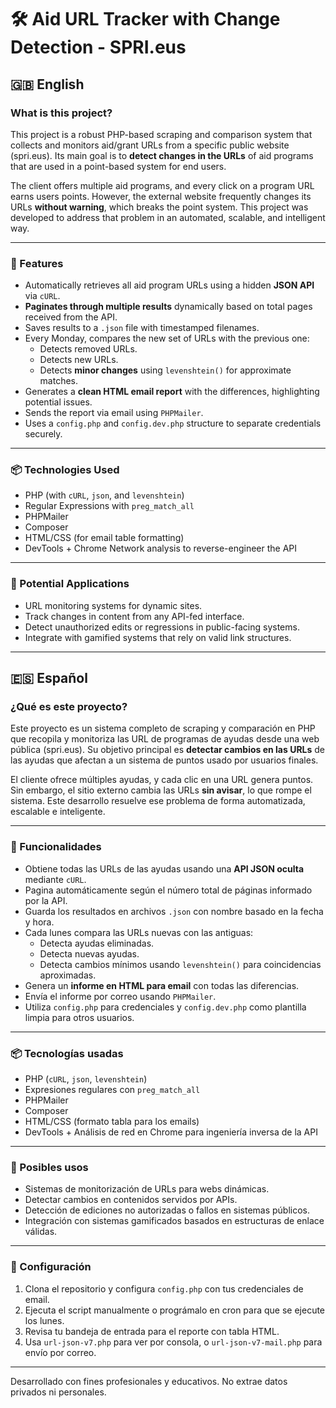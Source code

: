 # 🛠️ Aid URL Tracker with Change Detection - SPRI.eus

## 🇬🇧 English

### What is this project?

This project is a robust PHP-based scraping and comparison system that collects and monitors aid/grant URLs from a specific public website (spri.eus). Its main goal is to **detect changes in the URLs** of aid programs that are used in a point-based system for end users.

The client offers multiple aid programs, and every click on a program URL earns users points. However, the external website frequently changes its URLs **without warning**, which breaks the point system. This project was developed to address that problem in an automated, scalable, and intelligent way.

---

### 🧩 Features

- Automatically retrieves all aid program URLs using a hidden **JSON API** via `cURL`.
- **Paginates through multiple results** dynamically based on total pages received from the API.
- Saves results to a `.json` file with timestamped filenames.
- Every Monday, compares the new set of URLs with the previous one:
  - Detects removed URLs.
  - Detects new URLs.
  - Detects **minor changes** using `levenshtein()` for approximate matches.
- Generates a **clean HTML email report** with the differences, highlighting potential issues.
- Sends the report via email using `PHPMailer`.
- Uses a `config.php` and `config.dev.php` structure to separate credentials securely.

---

### 📦 Technologies Used

- PHP (with `cURL`, `json`, and `levenshtein`)
- Regular Expressions with `preg_match_all`
- PHPMailer
- Composer
- HTML/CSS (for email table formatting)
- DevTools + Chrome Network analysis to reverse-engineer the API

---

### 🚀 Potential Applications

- URL monitoring systems for dynamic sites.
- Track changes in content from any API-fed interface.
- Detect unauthorized edits or regressions in public-facing systems.
- Integrate with gamified systems that rely on valid link structures.

---

## 🇪🇸 Español

### ¿Qué es este proyecto?

Este proyecto es un sistema completo de scraping y comparación en PHP que recopila y monitoriza las URL de programas de ayudas desde una web pública (spri.eus). Su objetivo principal es **detectar cambios en las URLs** de las ayudas que afectan a un sistema de puntos usado por usuarios finales.

El cliente ofrece múltiples ayudas, y cada clic en una URL genera puntos. Sin embargo, el sitio externo cambia las URLs **sin avisar**, lo que rompe el sistema. Este desarrollo resuelve ese problema de forma automatizada, escalable e inteligente.

---

### 🧩 Funcionalidades

- Obtiene todas las URLs de las ayudas usando una **API JSON oculta** mediante `cURL`.
- Pagina automáticamente según el número total de páginas informado por la API.
- Guarda los resultados en archivos `.json` con nombre basado en la fecha y hora.
- Cada lunes compara las URLs nuevas con las antiguas:
  - Detecta ayudas eliminadas.
  - Detecta nuevas ayudas.
  - Detecta cambios mínimos usando `levenshtein()` para coincidencias aproximadas.
- Genera un **informe en HTML para email** con todas las diferencias.
- Envía el informe por correo usando `PHPMailer`.
- Utiliza `config.php` para credenciales y `config.dev.php` como plantilla limpia para otros usuarios.

---

### 📦 Tecnologías usadas

- PHP (`cURL`, `json`, `levenshtein`)
- Expresiones regulares con `preg_match_all`
- PHPMailer
- Composer
- HTML/CSS (formato tabla para los emails)
- DevTools + Análisis de red en Chrome para ingeniería inversa de la API

---

### 🚀 Posibles usos

- Sistemas de monitorización de URLs para webs dinámicas.
- Detectar cambios en contenidos servidos por APIs.
- Detección de ediciones no autorizadas o fallos en sistemas públicos.
- Integración con sistemas gamificados basados en estructuras de enlace válidas.

---

### 📧 Configuración

1. Clona el repositorio y configura `config.php` con tus credenciales de email.
2. Ejecuta el script manualmente o prográmalo en cron para que se ejecute los lunes.
3. Revisa tu bandeja de entrada para el reporte con tabla HTML.
4. Usa `url-json-v7.php` para ver por consola, o `url-json-v7-mail.php` para envío por correo.

---

Desarrollado con fines profesionales y educativos. No extrae datos privados ni personales.
